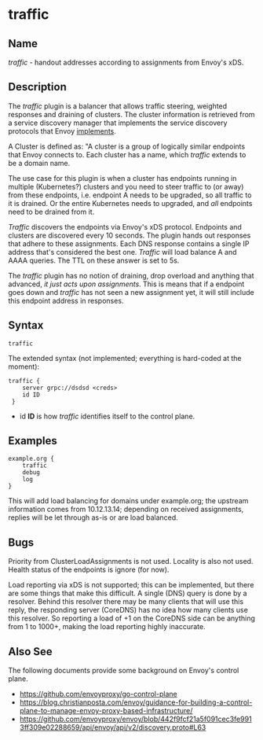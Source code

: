 # traffic

## Name

*traffic* - handout addresses according to assignments from Envoy's xDS.

## Description

The *traffic* plugin is a balancer that allows traffic steering, weighted responses
and draining of clusters. The cluster information is retrieved from a service
discovery manager that implements the service discovery protocols that Envoy
[implements](https://www.envoyproxy.io/docs/envoy/latest/api-docs/xds_protocol).

A Cluster is defined as: "A cluster is a group of logically similar endpoints that Envoy connects
to. Each cluster has a name, which *traffic* extends to be a domain name.

The use case for this plugin is when a cluster has endpoints running in multiple
(Kubernetes?) clusters and you need to steer traffic to (or away) from these endpoints, i.e.
endpoint A needs to be upgraded, so all traffic to it is drained. Or the entire Kubernetes needs to
upgraded, and *all* endpoints need to be drained from it.

*Traffic* discovers the endpoints via Envoy's xDS protocol. Endpoints and clusters are discovered
every 10 seconds. The plugin hands out responses that adhere to these assignments. Each DNS response
contains a single IP address that's considered the best one. *Traffic* will load balance A and AAAA
queries. The TTL on these answer is set to 5s.

The *traffic* plugin has no notion of draining, drop overload and anything that advanced, *it just
acts upon assignments*. This is means that if a endpoint goes down and *traffic* has not seen a new
assignment yet, it will still include this endpoint address in responses.

## Syntax

~~~
traffic
~~~

The extended syntax (not implemented; everything is hard-coded at the moment):

~~~
traffic {
    server grpc://dsdsd <creds>
    id ID
 }
~~~

* id **ID** is how *traffic* identifies itself to the control plane.


## Examples

~~~ corefile
example.org {
    traffic
    debug
    log
}
~~~

This will add load balancing for domains under example.org; the upstream information comes from
10.12.13.14; depending on received assignments, replies will be let through as-is or are load balanced.

## Bugs

Priority from ClusterLoadAssignments is not used. Locality is also not used. Health status of the
endpoints is ignore (for now).

Load reporting via xDS is not supported; this can be implemented, but there are some things that make
this difficult. A single (DNS) query is done by a resolver. Behind this resolver there may be many
clients that will use this reply, the responding server (CoreDNS) has no idea how many clients use
this resolver. So reporting a load of +1 on the CoreDNS side can be anything from 1 to 1000+, making
the load reporting highly inaccurate.

## Also See

The following documents provide some background on Envoy's control plane.

* https://github.com/envoyproxy/go-control-plane
* https://blog.christianposta.com/envoy/guidance-for-building-a-control-plane-to-manage-envoy-proxy-based-infrastructure/
* https://github.com/envoyproxy/envoy/blob/442f9fcf21a5f091cec3fe9913ff309e02288659/api/envoy/api/v2/discovery.proto#L63
